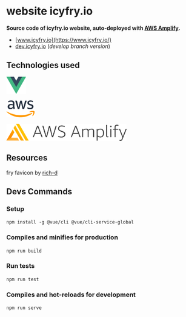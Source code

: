 # website icyfry.io

<b>Source code of icyfry.io website, auto-deployed with [AWS Amplify](https://aws.amazon.com/fr/amplify/).</b>

* [www.icyfry.io](https://www.icyfry.io/)
* [dev.icyfry.io](https://dev.icyfry.io/) (*develop branch version*)

## Technologies used

<a href="https://vuejs.org/" target="_blank"><img src="doc/vue.js.png" alt="vue.js" title="vue.js" height="45"/></a>

<a href="https://aws.amazon.com/" target="_blank"><img src="doc/aws.png" alt="aws" title="aws" height="45"/></a>

<a href="https://aws.amazon.com/fr/amplify/" target="_blank"><img src="doc/amplify.png" alt="aws - amplify" title="aws - amplify" height="45"/></a>

## Resources

fry favicon by [rich-d](http://www.softicons.com/designers/rich-d) 

## Devs Commands

### Setup
```
npm install -g @vue/cli @vue/cli-service-global
```

### Compiles and minifies for production
```
npm run build
```

### Run tests
```
npm run test
```

### Compiles and hot-reloads for development
```
npm run serve
```
